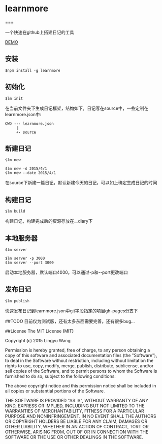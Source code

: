 # learnmore

===

一个快速在github上搭建日记的工具

[DEMO](http://lingyucoder.github.io/diary/#/2015/4/10)

## 安装

```shell
$npm install -g learnmore
```

## 初始化

```shell
$lm init
```

在当前文件夹下生成日记框架，结构如下，日记写在source中，一些定制在learnmore.json中:

```
CWD --- learnmore.json
     |
     +- source
```

## 新建日记

```shell
$lm new

$lm new -d 2015/4/1
$lm new --date 2015/4/1
```

在source下新建一篇日记，默认新建今天的日记，可以如上确定生成日记的时间

## 构建日记

```shell
$lm build
```

构建日记，构建完成后的资源存放在__diary下

## 本地服务器

```shell
$lm server

$lm server -p 3000
$lm server --port 3000
```

启动本地服务器，默认端口4000，可以通过-p和--port更改端口

## 发布日记

```shell
$lm publish
```

快速发布日记到learnmore.json中git字段指定的项目gh-pages分支下

##TODO
目前仅为测试版，还有太多东西需要完善，还有很多bug...

##License
The MIT License (MIT)

Copyright (c) 2015 Lingyu Wang

Permission is hereby granted, free of charge, to any person obtaining a copy
of this software and associated documentation files (the "Software"), to deal
in the Software without restriction, including without limitation the rights
to use, copy, modify, merge, publish, distribute, sublicense, and/or sell
copies of the Software, and to permit persons to whom the Software is
furnished to do so, subject to the following conditions:

The above copyright notice and this permission notice shall be included in all
copies or substantial portions of the Software.

THE SOFTWARE IS PROVIDED "AS IS", WITHOUT WARRANTY OF ANY KIND, EXPRESS OR
IMPLIED, INCLUDING BUT NOT LIMITED TO THE WARRANTIES OF MERCHANTABILITY,
FITNESS FOR A PARTICULAR PURPOSE AND NONINFRINGEMENT. IN NO EVENT SHALL THE
AUTHORS OR COPYRIGHT HOLDERS BE LIABLE FOR ANY CLAIM, DAMAGES OR OTHER
LIABILITY, WHETHER IN AN ACTION OF CONTRACT, TORT OR OTHERWISE, ARISING FROM,
OUT OF OR IN CONNECTION WITH THE SOFTWARE OR THE USE OR OTHER DEALINGS IN THE
SOFTWARE.




